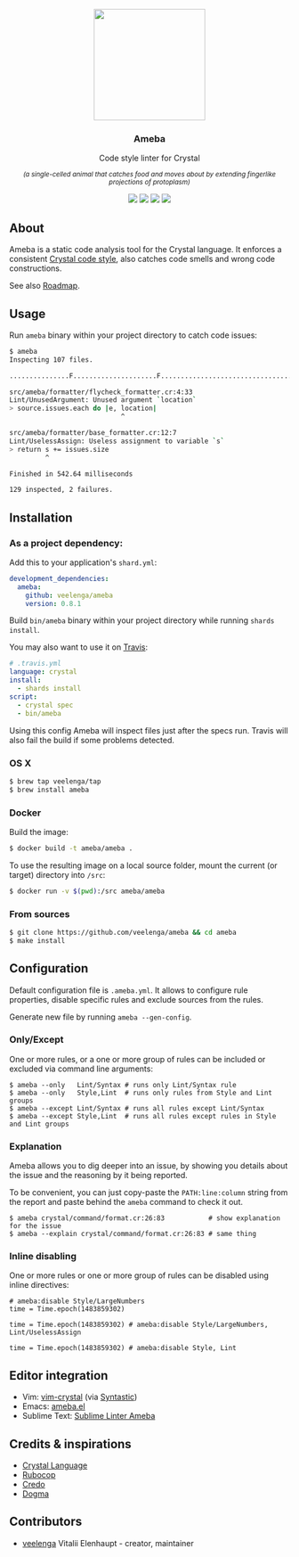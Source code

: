 <p align="center">
  <img src="https://gitcdn.link/repo/veelenga/bin/master/ameba/logo.png" width="200">
  <h3 align="center">Ameba</h3>
  <p align="center">Code style linter for Crystal<p>
  <p align="center">
    <sup>
      <i> (a single-celled animal that catches food and moves about by extending fingerlike projections of protoplasm) </i>
    </sup>
  </p>
  <p align="center">
    <a href="https://travis-ci.org/veelenga/ameba"><img src="https://travis-ci.org/veelenga/ameba.svg?branch=master"></a>
    <a href="https://github.com/veelenga/ameba/releases"><img src="https://img.shields.io/github/release/veelenga/ameba.svg?maxAge=360"></a>
    <a href="https://github.com/veelenga/ameba/blob/master/LICENSE"><img src="https://img.shields.io/github/license/veelenga/ameba.svg"></a>
  <a href="https://gitter.im/veelenga/ameba?utm_source=badge&utm_medium=badge&utm_campaign=pr-badge"><img src="https://badges.gitter.im/veelenga/ameba.svg"></a>
  </p>
</p>

## About

Ameba is a static code analysis tool for the Crystal language.
It enforces a consistent [Crystal code style](https://crystal-lang.org/docs/conventions/coding_style.html),
also catches code smells and wrong code constructions.

See also [Roadmap](https://github.com/veelenga/ameba/wiki).

## Usage

Run `ameba` binary within your project directory to catch code issues:

```sh
$ ameba
Inspecting 107 files.

...............F.....................F....................................................................

src/ameba/formatter/flycheck_formatter.cr:4:33
Lint/UnusedArgument: Unused argument `location`
> source.issues.each do |e, location|
                            ^

src/ameba/formatter/base_formatter.cr:12:7
Lint/UselessAssign: Useless assignment to variable `s`
> return s += issues.size
         ^

Finished in 542.64 milliseconds

129 inspected, 2 failures.

```

## Installation

### As a project dependency:

Add this to your application's `shard.yml`:

```yaml
development_dependencies:
  ameba:
    github: veelenga/ameba
    version: 0.8.1
```

Build `bin/ameba` binary within your project directory while running `shards install`.

You may also want to use it on [Travis](travis-ci.org):

```yaml
# .travis.yml
language: crystal
install:
  - shards install
script:
  - crystal spec
  - bin/ameba
```

Using this config Ameba will inspect files just after the specs run. Travis will also fail
the build if some problems detected.

### OS X

```sh
$ brew tap veelenga/tap
$ brew install ameba
```

### Docker

Build the image:

```sh
$ docker build -t ameba/ameba .
```

To use the resulting image on a local source folder, mount the current (or target) directory into `/src`:

```sh
$ docker run -v $(pwd):/src ameba/ameba
```

### From sources

```sh
$ git clone https://github.com/veelenga/ameba && cd ameba
$ make install
```

## Configuration

Default configuration file is `.ameba.yml`.
It allows to configure rule properties, disable specific rules and exclude sources from the rules.

Generate new file by running `ameba --gen-config`.

### Only/Except

One or more rules, or a one or more group of rules can be included or excluded
via command line arguments:

```
$ ameba --only   Lint/Syntax # runs only Lint/Syntax rule
$ ameba --only   Style,Lint  # runs only rules from Style and Lint groups
$ ameba --except Lint/Syntax # runs all rules except Lint/Syntax
$ ameba --except Style,Lint  # runs all rules except rules in Style and Lint groups
```

### Explanation

Ameba allows you to dig deeper into an issue, by showing you details about the issue
and the reasoning by it being reported.

To be convenient, you can just copy-paste the `PATH:line:column` string from the
report and paste behind the `ameba` command to check it out.

```
$ ameba crystal/command/format.cr:26:83           # show explanation for the issue
$ ameba --explain crystal/command/format.cr:26:83 # same thing
```

### Inline disabling

One or more rules or one or more group of rules can be disabled using inline directives:

```crystal
# ameba:disable Style/LargeNumbers
time = Time.epoch(1483859302)

time = Time.epoch(1483859302) # ameba:disable Style/LargeNumbers, Lint/UselessAssign

time = Time.epoch(1483859302) # ameba:disable Style, Lint
```

## Editor integration

 * Vim: [vim-crystal](https://github.com/rhysd/vim-crystal) (via [Syntastic](https://github.com/vim-syntastic/syntastic))
 * Emacs: [ameba.el](https://github.com/veelenga/ameba.el)
 * Sublime Text: [Sublime Linter Ameba](https://github.com/epergo/SublimeLinter-contrib-ameba)

## Credits & inspirations

- [Crystal Language](crystal-lang.org)
- [Rubocop](http://rubocop.readthedocs.io/en/latest/)
- [Credo](http://credo-ci.org/)
- [Dogma](https://github.com/lpil/dogma)

## Contributors

- [veelenga](https://github.com/veelenga) Vitalii Elenhaupt - creator, maintainer
